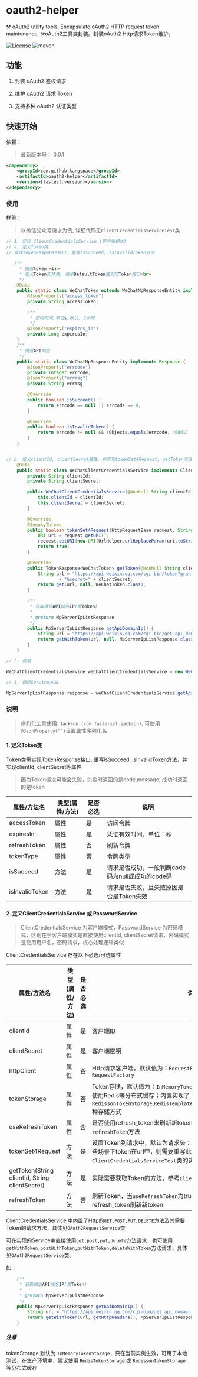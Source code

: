# oauth2-helper

⚒️ oAuth2 utility tools. Encapsulate oAuth2 HTTP request token maintenance. ⚒️oAuth2工具类封装。封装oAuth2 Http请求Token维护。


[![License](http://img.shields.io/:license-mit-brightgreen.svg)](https://github.com/KangSpace/oauth2-helper/blob/main/LICENSE)
![maven](https://img.shields.io/maven-central/v/org.kangspace.oauth2/oauth2-helper)



## 功能

1. 封装 oAuth2 鉴权请求

2. 维护 oAuth2 请求 Token

3. 支持多种 oAuth2 认证类型

## 快速开始

依赖：

> 最新版本号： 0.0.1

```xml
<dependency>
    <groupId>com.github.kangspace</groupId>
    <artifactId>oauth2-helper</artifactId>
    <version>{lastest.version}</version>
</dependency>
```

### 使用

样例：

> 以微信公众号请求为例, 详细代码见`ClientCredentialsServiceTest`类

```java
// 1. 实现 ClientCredentialsService (客户端模式)
// a. 定义Token类
// 实现TokenResponse接口, 重写isSucceed, isInvalidToken方法

   /**
     * 微信token <br>
     * 定义Token实体类, 继承DefaultToken或实现Token接口<br>
     */
    @Data
    public static class WeChatToken extends WeChatMpResponseEntity implements TokenResponse<WeChatToken> {
        @JsonProperty("access_token")
        private String accessToken;

        /**
         * 超时时间,单位s,默认: 2小时
         */
        @JsonProperty("expires_in")
        private Long expiresIn;
    }
    /**
     * 微信API响应
     */
    public static class WeChatMpResponseEntity implements Response {
        @JsonProperty("errcode")
        private Integer errcode;
        @JsonProperty("errmsg")
        private String errmsg;

        @Override
        public boolean isSucceed() {
            return errcode == null || errcode == 0;
        }

        @Override
        public boolean isInvalidToken() {
            return errcode != null && (Objects.equals(errcode, 40001) || Objects.equals(errcode, 41001) || Objects.equals(errcode, 40014) || Objects.equals(errcode, 42001));
        }
    }


// b. 定义clientId, clientSecret属性，并实现tokenSet4Request, getToken方法
    @Data
    public static class WeChatClientCredentialsService implements ClientCredentialsService<WeChatToken> {
        private String clientId;
        private String clientSecret;

        public WeChatClientCredentialsService(@NonNull String clientId, @NonNull String clientSecret) {
            this.clientId = clientId;
            this.clientSecret = clientSecret;
        }

        @Override
        @SneakyThrows
        public boolean tokenSet4Request(HttpRequestBase request, String token) {
            URI uri = request.getURI();
            request.setURI(new URI(UrlHelper.urlReplaceParam(uri.toString(), "access_token", token)));
            return true;
        }

        @Override
        public TokenResponse<WeChatToken> getToken(@NonNull String clientId, @NonNull String clientSecret) {
            String url = "https://api.weixin.qq.com/cgi-bin/token?grant_type=client_credential&appid=" + clientId
                    + "&secret=" + clientSecret;
            return get(url, null, WeChatToken.class);
        }

        /**
         * 获取微信API域名IP(需Token)
         *
         * @return MpServerIpListResponse
         */
        public MpServerIpListResponse getApiDomainIp() {
            String url = "https://api.weixin.qq.com/cgi-bin/get_api_domain_ip";
            return getWithToken(url, null, MpServerIpListResponse.class);
        }
    }

// 2. 使用

WeChatClientCredentialsService weChatClientCredentialsService = new WeChatClientCredentialsService(clientId, clientSecret);

// 3. 调用Service方法

MpServerIpListResponse response = weChatClientCredentialsService.getApiDomainIp();

```

### 说明

> 序列化工具使用: `Jackson (com.fasterxml.jackson)`, 可使用`@JsonProperty("")`设置属性序列化名

#### 1. 定义Token类
Token类需实现TokenResponse接口, 重写isSucceed, isInvalidToken方法，并实现clientId, clientSecret等属性

> 因为Token请求可能会失败，失败时返回的是code,message, 成功时返回的是token

| 属性/方法名 | 类型(属性/方法) | 是否必选 | 说明 |
|--------|----------|------|------|
| accessToken | 属性 | 是 | 访问令牌 |
| expiresIn | 属性 | 是 | 凭证有效时间，单位：秒 |
| refreshToken | 属性 | 否 | 刷新令牌 |
| tokenType | 属性 | 否 | 令牌类型 |
| isSucceed  | 方法 | 是 | 请求是否成功，一般判断code码为null或成功的code码 |
| isInvalidToken | 方法 | 是 | 请求是否失败，且失败原因是否是Token失效 |


#### 2. 定义ClientCredentialsService 或 PasswordService
> ClientCredentialsService 为客户端模式，PasswordService 为密码模式，区别在于客户端模式是直接使用clientId, clientSecret请求，密码模式是使用用户名，密码请求，核心处理逻辑类似

ClientCredentialsService 存在以下必选/可选属性

| 属性/方法名 | 类型(属性/方法) | 是否必选 | 说明 |
|--------|----------|------|------| 
| clientId | 属性 | 是 | 客户端ID |
| clientSecret | 属性 | 是 | 客户端密钥 |
| httpClient | 属性 | 否 | Http请求客户端，默认值为：`RequestFactory.getHttpClient()`, 具体见`RequestFactory` |
| tokenStorage | 属性 | 否 | Token存储，默认值为：`InMemoryTokenStorage`，内存缓存，建议在生产环境使用Redis等分布式缓存；内置实现了`RedissonTokenStorage`,`RedisTemplateTokenStorage`,`InMemoryTokenStorage`3种存储方式 |
| useRefreshToken | 属性 | 否 | 是否使用refresh_token来刷新新token，默认值为：`false`，为true时需实现`refreshToken`方法 |
| tokenSet4Request | 方法 | 是 | 设置Token到请求中，默认为请求头：`Authorization: Bearer {token}`，有些场景下token在url中，则需要重写此方法，参考`ClientCredentialsServiceTest`类的实现 |
| getToken(String clientId, String clientSecret) | 方法 | 是 | 实际需要获取Token的方法，参考`ClientCredentialsServiceTest`类的实现 |
| refreshToken | 方法 | 否 | 刷新Token，当`useRefreshToken`为true时，需实现此方法用于通过refresh_token刷新新token |

ClientCredentialsService 中内置了Http的`GET,POST,PUT,DELETE`方法及其需要Token的请求方法，具体见`OAuth2RequestService`类

可在实现的Service中直接使用`get,post,put,delete`方法请求，也可使用`getWithToken,postWithToken,putWithToken,deleteWithToken`方法请求，具体见`OAuth2RequestService`类。

如：
```java
    /**
     * 获取微信API域名IP(需Token)
     *
     * @return MpServerIpListResponse
     */
    public MpServerIpListResponse getApiDomainIp() {
        String url = "https://api.weixin.qq.com/cgi-bin/get_api_domain_ip";
        return getWithToken(url, getHttpHeaders(), MpServerIpListResponse.class);
    }

```


##### 注意

tokenStorage 默认为 `InMemoryTokenStorage`，只在当前实例生效，可用于本地测试，在生产环境中，建议使用 `RedisTokenStorage` 或 `RedissonTokenStorage` 等分布式缓存

